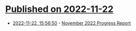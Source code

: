 # [Published on 2022-11-22](index.md)

* [2022-11-22, 15:56:50](https://news.ycombinator.com/item?id=33707115) - [November 2022 Progress Report](https://asahilinux.org/2022/11/november-2022-report/)
